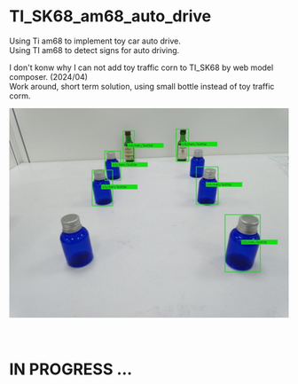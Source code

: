 # TI_SK68_am68_auto_drive
Using Ti am68 to implement toy car auto drive.  
Using TI am68 to detect signs for auto driving.  

I don't konw why I can not add toy traffic corn to TI_SK68 by web model composer. (2024/04)  
Work around, short term solution, using small bottle instead of toy traffic corm.  


![pic](pic/pic1.jpg)<br><br><br>

# IN PROGRESS ...
